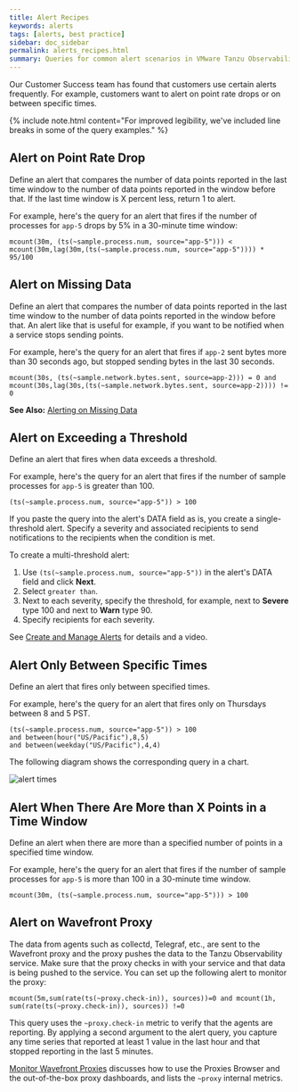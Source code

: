 ```yaml
---
title: Alert Recipes
keywords: alerts
tags: [alerts, best practice]
sidebar: doc_sidebar
permalink: alerts_recipes.html
summary: Queries for common alert scenarios in VMware Tanzu Observability (formerly known as VMware Aria Operations for Applications)
---
```


Our Customer Success team has found that customers use certain alerts frequently. For example, customers want to alert on point rate drops or on between specific times.

{% include note.html content="For improved legibility, we've included line breaks in some of the query examples." %}

## Alert on Point Rate Drop

Define an alert that compares the number of data points reported in the last time window to the number of data points reported in the window before that. If the last time window is X percent less, return 1 to alert.

For example, here's the query for an alert that fires if the number of processes for `app-5` drops by 5% in a 30-minute time window:

```
mcount(30m, (ts(~sample.process.num, source="app-5"))) <
mcount(30m,lag(30m,(ts(~sample.process.num, source="app-5")))) * 95/100
```

## Alert on Missing Data

Define an alert that compares the number of data points reported in the last time window to the number of data points reported in the window before that. An alert like that is useful for example, if you want to be notified when a service stops sending points.

For example, here's the query for an alert that fires if `app-2` sent bytes more than 30 seconds ago, but stopped sending bytes in the last 30 seconds.

```
mcount(30s, (ts(~sample.network.bytes.sent, source=app-2))) = 0 and mcount(30s,lag(30s,(ts(~sample.network.bytes.sent, source=app-2)))) != 0
```

**See Also:** [Alerting on Missing Data](alerts_missing_data.html)

## Alert on Exceeding a Threshold

Define an alert that fires when data exceeds a threshold.

For example, here's the query for an alert that fires if the number of sample processes for `app-5` is greater than 100.

`(ts(~sample.process.num, source="app-5")) > 100`

If you paste the query into the alert's DATA field as is, you create a single-threshold alert. Specify a severity and associated recipients to send notifications to the recipients when the condition is met.

To create a multi-threshold alert:

1. Use `(ts(~sample.process.num, source="app-5"))` in the alert's DATA field and click **Next**.
2. Select `greater than`.
3. Next to each severity, specify the threshold, for example, next to **Severe** type 100 and next to **Warn** type 90.
4. Specify recipients for each severity.

See [Create and Manage Alerts](alerts_manage.html) for details and a video. 

## Alert Only Between Specific Times

Define an alert that fires only between specified times.

For example, here's the query for an alert that fires only on Thursdays between 8 and 5 PST.

~~~
(ts(~sample.process.num, source="app-5")) > 100
and between(hour("US/Pacific"),8,5)
and between(weekday("US/Pacific"),4,4)
~~~

The following diagram shows the corresponding query in a chart.

![alert times](images/v2_alert_recipe_time.png)

## Alert When There Are More than X Points in a Time Window

Define an alert when there are more than a specified number of points in a specified time window.

For example, here's the query for an alert that fires if the number of sample processes for `app-5` is more than 100 in a 30-minute time window.

`mcount(30m, (ts(~sample.process.num, source="app-5"))) > 100`

## Alert on Wavefront Proxy

The data from agents such as collectd, Telegraf, etc., are sent to the Wavefront proxy and the proxy pushes the data to the Tanzu Observability service. Make sure that the proxy checks in with your service and that data is being pushed to the service. You can set up the following alert to monitor the proxy:

```
mcount(5m,sum(rate(ts(~proxy.check-in)), sources))=0 and mcount(1h, sum(rate(ts(~proxy.check-in)), sources)) !=0
```

This query uses the `~proxy.check-in` metric to verify that the agents are reporting. By applying a second argument to the alert query, you capture any time series that reported at least 1 value  in the last hour and that stopped reporting in the last 5 minutes.

[Monitor Wavefront Proxies](monitoring_proxies.html) discusses how to use the Proxies Browser and the out-of-the-box proxy dashboards, and lists the `~proxy` internal metrics.
